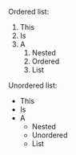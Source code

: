 Ordered list:
1. This
2. Is
3. A
   1. Nested
   2. Ordered
   3. List

Unordered list:
* This
* Is
* A
  * Nested
  * Unordered
  * List
